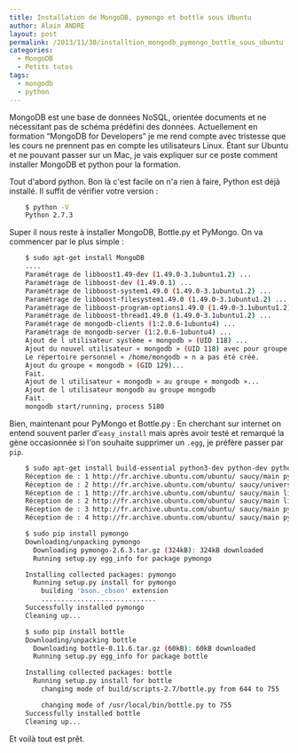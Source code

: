 ```yaml
---
title: Installation de MongoDB, pymongo et bottle sous Ubuntu
author: Alain ANDRE
layout: post
permalink: /2013/11/30/installtion_mongodb_pymongo_bottle_sous_ubuntu
categories:
  - MongoDB
  - Petits tutos
tags:
  - mongodb
  - python
---
```

MongoDB est une base de données NoSQL, orientée documents et ne nécessitant pas de schéma prédéfini des données. Actuellement en formation &#8220;MongoDB for Developers&#8221; je me rend compte avec tristesse que les cours ne prennent pas en compte les utilisateurs Linux. Étant sur Ubuntu et ne pouvant passer sur un Mac, je vais expliquer sur ce poste comment installer MongoDB et python pour la formation.

Tout d'abord python. Bon là c'est facile on n'a rien à faire, Python est déjà installé. Il suffit de vérifier votre version :
```bash
    $ python -V
    Python 2.7.3
```

Super il nous reste à installer MongoDB, Bottle.py et PyMongo. On va commencer par le plus simple :
```bash
    $ sudo apt-get install MongoDB
    ....
    Paramétrage de libboost1.49-dev (1.49.0-3.1ubuntu1.2) ...
    Paramétrage de libboost-dev (1.49.0.1) ...
    Paramétrage de libboost-system1.49.0 (1.49.0-3.1ubuntu1.2) ...
    Paramétrage de libboost-filesystem1.49.0 (1.49.0-3.1ubuntu1.2) ...
    Paramétrage de libboost-program-options1.49.0 (1.49.0-3.1ubuntu1.2) ...
    Paramétrage de libboost-thread1.49.0 (1.49.0-3.1ubuntu1.2) ...
    Paramétrage de mongodb-clients (1:2.0.6-1ubuntu4) ...
    Paramétrage de mongodb-server (1:2.0.6-1ubuntu4) ...
    Ajout de l utilisateur système « mongodb » (UID 118) ...
    Ajout du nouvel utilisateur « mongodb » (UID 118) avec pour groupe d appartenance « nogroup » ...
    Le répertoire personnel « /home/mongodb » n a pas été créé.
    Ajout du groupe « mongodb » (GID 129)...
    Fait.
    Ajout de l utilisateur « mongodb » au groupe « mongodb »...
    Ajout de l utilisateur mongodb au groupe mongodb
    Fait.
    mongodb start/running, process 5180
```

Bien, maintenant pour PyMongo et Bottle.py : En cherchant sur internet on entend souvent parler d'`easy_install` mais après avoir testé et remarqué la gène occasionnée si l'on souhaite supprimer un `.egg`, je préfère passer par `pip`.
```bash
    $ sudo apt-get install build-essential python3-dev python-dev python-pip
    Réception de : 1 http://fr.archive.ubuntu.com/ubuntu/ saucy/main python-setuptools all 0.6.37-1ubuntu1 [455 kB]
    Réception de : 2 http://fr.archive.ubuntu.com/ubuntu/ saucy/universe python-pip all 1.4.1-2 [313 kB]
    Réception de : 1 http://fr.archive.ubuntu.com/ubuntu/ saucy/main libpython3.3-dev i386 3.3.2-7ubuntu3 [27,1 MB]
    Réception de : 2 http://fr.archive.ubuntu.com/ubuntu/ saucy/main libpython3-dev i386 3.3.2-14ubuntu1 [8 280 B]
    Réception de : 3 http://fr.archive.ubuntu.com/ubuntu/ saucy/main python3.3-dev i386 3.3.2-7ubuntu3 [360 kB]
    Réception de : 4 http://fr.archive.ubuntu.com/ubuntu/ saucy/main python3-dev i386 3.3.2-14ubuntu1 [1 158 B]

    $ sudo pip install pymongo
    Downloading/unpacking pymongo
      Downloading pymongo-2.6.3.tar.gz (324kB): 324kB downloaded
      Running setup.py egg_info for package pymongo

    Installing collected packages: pymongo
      Running setup.py install for pymongo
        building 'bson._cbson' extension
        .............................
    Successfully installed pymongo
    Cleaning up...

    $ sudo pip install bottle
    Downloading/unpacking bottle
      Downloading bottle-0.11.6.tar.gz (60kB): 60kB downloaded
      Running setup.py egg_info for package bottle

    Installing collected packages: bottle
      Running setup.py install for bottle
        changing mode of build/scripts-2.7/bottle.py from 644 to 755

        changing mode of /usr/local/bin/bottle.py to 755
    Successfully installed bottle
    Cleaning up...
```

Et voilà tout est prêt.
